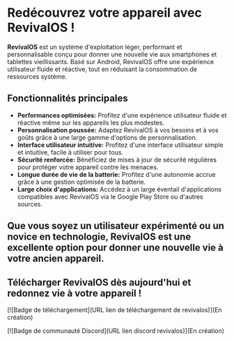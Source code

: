 # Redécouvrez votre appareil avec RevivalOS !

**RevivalOS** est un système d'exploitation léger, performant et personnalisable conçu pour donner une nouvelle vie aux smartphones et tablettes vieillissants. Basé sur Android, RevivalOS offre une expérience utilisateur fluide et réactive, tout en réduisant la consommation de ressources système.

## Fonctionnalités principales

* **Performances optimisées:** Profitez d'une expérience utilisateur fluide et réactive même sur les appareils les plus modestes.
* **Personnalisation poussée:** Adaptez RevivalOS à vos besoins et à vos goûts grâce à une large gamme d'options de personnalisation.
* **Interface utilisateur intuitive:** Profitez d'une interface utilisateur simple et intuitive, facile à utiliser pour tous.
* **Sécurité renforcée:** Bénéficiez de mises à jour de sécurité régulières pour protéger votre appareil contre les menaces.
* **Longue durée de vie de la batterie:** Profitez d'une autonomie accrue grâce à une gestion optimisée de la batterie.
* **Large choix d'applications:** Accédez à un large éventail d'applications compatibles avec RevivalOS via le Google Play Store ou d'autres sources.

## Que vous soyez un utilisateur expérimenté ou un novice en technologie, RevivalOS est une excellente option pour donner une nouvelle vie à votre ancien appareil.

## Télécharger RevivalOS dès aujourd'hui et redonnez vie à votre appareil !

[![Badge de téléchargement](URL lien de téléchargement de revivalos)](En création)

[![Badge de communauté Discord](URL lien discord revivalos)](En création)
